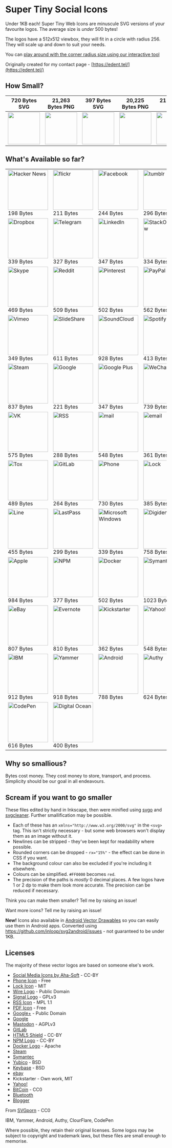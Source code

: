 # Super Tiny Social Icons
Under 1KB each! Super Tiny Web Icons are minuscule SVG versions of your favourite logos. The average size is *under* 500 bytes!

The logos have a 512x512 viewbox, they will fit in a circle with radius 256. They will scale up and down to suit your needs.

You can [play around with the corner radius size using our interactive tool](https://edent.github.io/SuperTinySocialIcons/radius.html)

Originally created for my contact page - [https://edent.tel/](https://edent.tel/)

## How Small?

| 720 Bytes SVG	| 21,263 Bytes PNG	|   397 Bytes SVG	| 20,225 Bytes PNG	|  211 Bytes SVG	| 11,837 Bytes PNG	|
|------	        |-----------     	|------	            |----------	        |------	        |-----------	        |
| <img src="https://edent.github.io/SuperTinySocialIcons/tiny/github.svg" width="100" />  	| <img src="https://edent.github.io/SuperTinySocialIcons/original/github.png" width="100" />        	| <img src="https://edent.github.io/SuperTinySocialIcons/tiny/twitter.svg" width="100" />   	| <img src="https://edent.github.io/SuperTinySocialIcons/original/twitter.png" width="100" />       	| <img src="https://edent.github.io/SuperTinySocialIcons/tiny/flickr.svg" width="100" />   	| <img src="https://edent.github.io/SuperTinySocialIcons/original/flickr.png" width="100" />       	|

## What's Available so far?

<table>
<tr>
<td><img src="https://edent.github.io/SuperTinySocialIcons/tiny/hackernews.svg" width="125" title="Hacker News" /><br>198 Bytes</td>
<td><img src="https://edent.github.io/SuperTinySocialIcons/tiny/flickr.svg" width="125" title="flickr" /><br>211 Bytes</td>
<td><img src="https://edent.github.io/SuperTinySocialIcons/tiny/facebook.svg" width="125" title="Facebook" /><br>244 Bytes</td>
<td><img src="https://edent.github.io/SuperTinySocialIcons/tiny/tumblr.svg" width="125" title="tumblr" /><br>296 Bytes</td>
<td><img src="https://edent.github.io/SuperTinySocialIcons/tiny/twitter.svg" width="125" title="Twitter" /><br>397 Bytes</td>
<td><img src="https://edent.github.io/SuperTinySocialIcons/tiny/whatsapp.svg" width="125" title="WhatsApp" /><br>622 Bytes</td>
</tr>
<tr>
<td><img src="https://edent.github.io/SuperTinySocialIcons/tiny/dropbox.svg" width="125" title="Dropbox" /><br>339 Bytes</td>
<td><img src="https://edent.github.io/SuperTinySocialIcons/tiny/telegram.svg" width="125" title="Telegram" /><br>327 Bytes</td>
<td><img src="https://edent.github.io/SuperTinySocialIcons/tiny/linkedin.svg" width="125" title="LinkedIn" /><br>347 Bytes</td>
<td><img src="https://edent.github.io/SuperTinySocialIcons/tiny/stackoverflow.svg" width="125" title="StackOverflow" /><br>334 Bytes</td>
<td><img src="https://edent.github.io/SuperTinySocialIcons/tiny/instagram.svg" width="125" title="Instagram" /><br>290 Bytes</td>
<td><img src="https://edent.github.io/SuperTinySocialIcons/tiny/wordpress.svg" width="125" title="WordPress" /><br>515 Bytes</td>
</tr>
<tr>
<td><img src="https://edent.github.io/SuperTinySocialIcons/tiny/skype.svg" width="125" title="Skype" /><br>469 Bytes</td>
<td><img src="https://edent.github.io/SuperTinySocialIcons/tiny/reddit.svg" width="125" title="Reddit" /><br>509 Bytes</td>
<td><img src="https://edent.github.io/SuperTinySocialIcons/tiny/pinterest.svg" width="125" title="Pinterest" /><br>502 Bytes</td>
<td><img src="https://edent.github.io/SuperTinySocialIcons/tiny/paypal.svg" width="125" title="PayPal" /><br>562 Bytes</td>
<td><img src="https://edent.github.io/SuperTinySocialIcons/tiny/github.svg" width="125" title="GitHub" /><br>720 Bytes</td>
<td><img src="https://edent.github.io/SuperTinySocialIcons/tiny/wikipedia.svg" width="125" title="Wikipedia" /><br>655 Bytes</td>
</tr>
<tr>
<td><img src="https://edent.github.io/SuperTinySocialIcons/tiny/vimeo.svg" width="125" title="Vimeo" /><br>349 Bytes</td>
<td><img src="https://edent.github.io/SuperTinySocialIcons/tiny/slideshare.svg" width="125" title="SlideShare" /><br>611 Bytes</td>
<td><img src="https://edent.github.io/SuperTinySocialIcons/tiny/soundcloud.svg" width="125" title="SoundCloud" /><br>928 Bytes</td>
<td><img src="https://edent.github.io/SuperTinySocialIcons/tiny/spotify.svg" width="125" title="Spotify" /><br>413 Bytes</td>
<td><img src="https://edent.github.io/SuperTinySocialIcons/tiny/snapchat.svg" width="125" title="SnapChat" /><br>590 Bytes</td>
<td><img src="https://edent.github.io/SuperTinySocialIcons/tiny/amazon.svg" width="125" title="Amazon" /><br>648 Bytes</td>
</tr>
<tr>
<td><img src="https://edent.github.io/SuperTinySocialIcons/tiny/steam.svg" width="125" title="Steam" /><br>837 Bytes</td>
<td><img src="https://edent.github.io/SuperTinySocialIcons/tiny/google.svg" width="125" title="Google" /><br>221 Bytes</td>
<td><img src="https://edent.github.io/SuperTinySocialIcons/tiny/google_plus.svg" width="125" title="Google Plus" /><br>347 Bytes</td>
<td><img src="https://edent.github.io/SuperTinySocialIcons/tiny/wechat.svg" width="125" title="WeChat" /><br>739 Bytes</td>
<td><img src="https://edent.github.io/SuperTinySocialIcons/tiny/youtube.svg" width="125" title="YouTube" /><br>924 Bytes</td>
<td><img src="https://edent.github.io/SuperTinySocialIcons/tiny/pdf.svg" width="125" title="PDF" /><br>360 Bytes</td>
</tr>
<tr>
<td><img src="https://edent.github.io/SuperTinySocialIcons/tiny/vk.svg" width="125" title="VK" /><br>575 Bytes</td>
<td><img src="https://edent.github.io/SuperTinySocialIcons/tiny/rss.svg" width="125" title="RSS" /><br>288 Bytes</td>
<td><img src="https://edent.github.io/SuperTinySocialIcons/tiny/mail.svg" width="125" title="mail" /><br>548 Bytes</td>
<td><img src="https://edent.github.io/SuperTinySocialIcons/tiny/email.svg" width="125" title="email" /><br>361 Bytes</td>
<td><img src="https://edent.github.io/SuperTinySocialIcons/tiny/mastodon.svg" width="125" title="Mastodon" /><br>550 Bytes</td>
<td><img src="https://edent.github.io/SuperTinySocialIcons/tiny/wire.svg" width="125" title="Wire" /><br>263 Bytes</td>
</tr>
<tr>
<td><img src="https://edent.github.io/SuperTinySocialIcons/tiny/tox.svg" width="125" title="Tox" /><br>489 Bytes</td>
<td><img src="https://edent.github.io/SuperTinySocialIcons/tiny/gitlab.svg" width="125" title="GitLab" /><br>264 Bytes</td>
<td><img src="https://edent.github.io/SuperTinySocialIcons/tiny/phone.svg" width="125" title="Phone" /><br>730 Bytes</td>
<td><img src="https://edent.github.io/SuperTinySocialIcons/tiny/lock.svg" width="125" title="Lock" /><br>385 Bytes</td>
<td><img src="https://edent.github.io/SuperTinySocialIcons/tiny/html5.svg" width="125" title="HTML5" /><br>379 Bytes</td>
<td><img src="https://edent.github.io/SuperTinySocialIcons/tiny/meetup.svg" width="125" title="Meetup" /><br>611 Bytes</td>
</tr>
<tr>
<td><img src="https://edent.github.io/SuperTinySocialIcons/tiny/line.svg" width="125" title="Line" /><br>455 Bytes</td>
<td><img src="https://edent.github.io/SuperTinySocialIcons/tiny/lastpass.svg" width="125" title="LastPass" /><br>299 Bytes</td>
<td><img src="https://edent.github.io/SuperTinySocialIcons/tiny/windows.svg" width="125" title="Microsoft Windows" /><br>339 Bytes</td>
<td><img src="https://edent.github.io/SuperTinySocialIcons/tiny/digidentity.svg" width="125" title="Digidentity" /><br>758 Bytes</td>
<td><img src="https://edent.github.io/SuperTinySocialIcons/tiny/ubuntu.svg" width="125" title="Ubuntu" /><br>895 Bytes</td>
<td><img src="https://edent.github.io/SuperTinySocialIcons/tiny/bitbucket.svg" width="125" title="Atlassian BitBucket" /><br>789 Bytes</td>
</tr>
<tr>
<td><img src="https://edent.github.io/SuperTinySocialIcons/tiny/apple.svg" width="125" title="Apple" /><br>984 Bytes</td>
<td><img src="https://edent.github.io/SuperTinySocialIcons/tiny/npm.svg" width="125" title="NPM" /><br>377 Bytes</td>
<td><img src="https://edent.github.io/SuperTinySocialIcons/tiny/docker.svg" width="125" title="Docker" /><br>502 Bytes</td>
<td><img src="https://edent.github.io/SuperTinySocialIcons/tiny/symantec.svg" width="125" title="Symantec" /><br>1023 Bytes</td>
<td><img src="https://edent.github.io/SuperTinySocialIcons/tiny/yubico.svg" width="125" title="Yubico" /><br>286 Bytes</td>
<td><img src="https://edent.github.io/SuperTinySocialIcons/tiny/keybase.svg" width="125" title="Keybase" /><br>982 Bytes</td>
</tr>
<tr>
<td><img src="https://edent.github.io/SuperTinySocialIcons/tiny/ebay.svg" width="125" title="eBay" /><br>807 Bytes</td>
<td><img src="https://edent.github.io/SuperTinySocialIcons/tiny/evernote.svg" width="125" title="Evernote" /><br>810 Bytes</td>
<td><img src="https://edent.github.io/SuperTinySocialIcons/tiny/kickstarter.svg" width="125" title="Kickstarter" /><br>362 Bytes</td>
<td><img src="https://edent.github.io/SuperTinySocialIcons/tiny/yahoo.svg" width="125" title="Yahoo!" /><br>548 Bytes</td>
<td><img src="https://edent.github.io/SuperTinySocialIcons/tiny/bitcoin.svg" width="125" title="BitCoin" /><br>497 Bytes</td>
<td><img src="https://edent.github.io/SuperTinySocialIcons/tiny/bluetooth.svg" width="125" title="bluetooth" /><br>247 Bytes</td>
</tr>
<tr>
<td><img src="https://edent.github.io/SuperTinySocialIcons/tiny/ibm.svg" width="125" title="IBM" /><br>912 Bytes</td>
<td><img src="https://edent.github.io/SuperTinySocialIcons/tiny/yammer.svg" width="125" title="Yammer" /><br>918 Bytes</td>
<td><img src="https://edent.github.io/SuperTinySocialIcons/tiny/android.svg" width="125" title="Android" /><br>788 Bytes</td>
<td><img src="https://edent.github.io/SuperTinySocialIcons/tiny/authy.svg" width="125" title="Authy" /><br>624 Bytes</td>
<td><img src="https://edent.github.io/SuperTinySocialIcons/tiny/blogger.svg" width="125" title="Blogger" /><br>479 Bytes</td>
<td><img src="https://edent.github.io/SuperTinySocialIcons/tiny/cloudflare.svg" width="125" title="CloudFlare" /><br>538 Bytes</td>
</tr>
<tr>
<td><img src="https://edent.github.io/SuperTinySocialIcons/tiny/codepen.svg" width="125" title="CodePen" /><br>616 Bytes</td>
<td><img src="https://edent.github.io/SuperTinySocialIcons/tiny/digitalocean.svg" width="125" title="Digital Ocean" /><br>400 Bytes</td>
<td></td>
<td></td>
<td></td>
<td></td>
</tr>
</table>

## Why so smallious?

Bytes cost money.  They cost money to store, transport, and process.  Simplicity should be our goal in all endeavours.

## Scream if you want to go smaller

These files edited by hand in Inkscape, then were minified using [svgo](https://github.com/svg/svgo) and [svgcleaner](https://github.com/RazrFalcon/svgcleaner). Further smallification may be possible.

* Each of these has an `xmlns="http://www.w3.org/2000/svg"` in the `<svg>` tag. This isn't strictly necessary - but some web browsers won't display them as an image without it.
* Newlines can be stripped - they've been kept for readability where possible.
* Rounded corners can be dropped - `rx="15%"` - the effect can be done in CSS if you want.
* The background colour can also be excluded if you're including it elsewhere.
* Colours can be simplified. `#FF0000` becomes `red`.
* The precision of the paths is *mostly* 0 decimal places. A few logos have 1 or 2 dp to make them look more accurate. The precision can be reduced if necessary.

Think you can make them smaller? Tell me by raising an issue!

Want more icons?  Tell me by raising an issue!

**New!** Icons also available in [Android Vector Drawables](https://developer.android.com/guide/topics/graphics/vector-drawable-resources.html) so you can easily use them in Android apps. Converted using https://github.com/inloop/svg2android/issues - not guaranteed to be under 1KB.


## Licenses

The majority of these vector logos are based on someone else's work.

* [Social Media Icons by Aha-Soft](https://www.iconfinder.com/iconsets/social-flat-rounded-rects) - CC-BY
* [Phone Icon](https://www.iconfinder.com/icons/1807538/phone_icon#size=128) - Free
* [Lock Icon](https://www.iconfinder.com/icons/1814107/lock_padlock_secure_icon#size=512) - MIT
* [Wire Logo](https://commons.wikimedia.org/wiki/File:Wire_software_logo.svg) - Public Domain
* [Signal Logo](https://github.com/WhisperSystems/Signal-iOS/blob/master/Signal/Images.xcassets/logoSignal.imageset/logoSignal.pdf) - GPLv3
* [RSS Icon](https://commons.wikimedia.org/wiki/File:Generic_Feed-icon.svg) - MPL 1.1
* [PDF Icon](https://www.iconfinder.com/iconsets/line-icons-set) - Free
* [Google+](https://commons.wikimedia.org/wiki/File:Google_Plus_logo_2015.svg) - Public Domain
* [Google](http://svgshare.com/s/q)
* [Mastodon](https://github.com/tootsuite/mastodon/blob/0ad694f96b7f0e951950e7525bde52cd11454cb2/app/assets/images/logo.svg) - AGPLv3
* [GitLab](https://about.gitlab.com/press/)
* [HTML5 Shield](https://www.w3.org/html/logo/) - CC-BY
* [NPM Logo](https://commons.wikimedia.org/wiki/File:Npm-logo.svg) - CC-BY
* [Docker Logo](https://github.com/docker/docker.github.io/blob/master/LICENSE) - Apache
* [Steam](https://commons.wikimedia.org/wiki/File:Steam_icon_logo.svg)
* [Symantec](https://commons.wikimedia.org/wiki/File:Symantec_logo10.svg)
* [Yubico](https://github.com/Yubico/yubikey-manager-qt/blob/master/resources/icons/ykman.png) - BSD
* [Keybase](https://github.com/keybase/client/blob/master/shared/images/iconfont/kb-iconfont-keybase-16.svg) - BSD
* [ebay](https://commons.wikimedia.org/wiki/File:EBay_logo.svg)
* Kickstarter - Own work, MIT
* [Yahoo!](https://commons.wikimedia.org/wiki/File:Yahoo!_logo.svg)
* [BitCoin](https://commons.wikimedia.org/wiki/File:Bitcoin_logo.svg) - CC0
* [Bluetooth](https://commons.wikimedia.org/wiki/File:Bluetooth.svg)
* [Blogger](https://commons.wikimedia.org/wiki/File:Blogger_icon.svg)

From [SVGporn](https://github.com/gilbarbara/logos/) - CC0

IBM, Yammer, Android, Authy, ClourFlare, CodePen

Where possible, they retain their original licenses.  Some logos may be subject to copyright and trademark laws, but these files are small enough to memorise.
